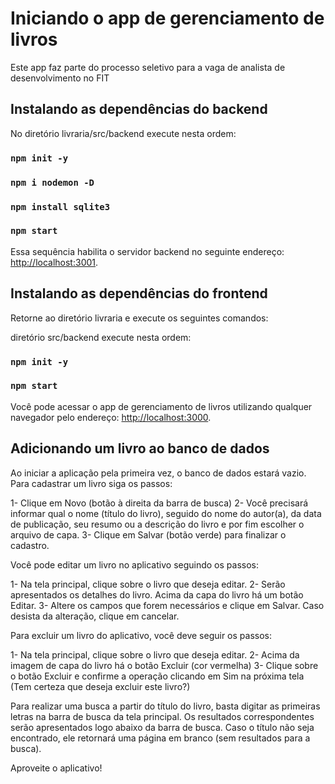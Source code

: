 # Iniciando o app de gerenciamento de livros

Este app faz parte do processo seletivo para a vaga de analista de desenvolvimento no FIT

## Instalando as dependências do backend

No diretório livraria/src/backend execute nesta ordem:

### `npm init -y`
### `npm i nodemon -D`
### `npm install sqlite3`
### `npm start`

Essa sequência habilita o servidor backend no seguinte endereço:
[http://localhost:3001](http://localhost:3001).

## Instalando as dependências do frontend

Retorne ao diretório livraria e execute os seguintes comandos:

 diretório src/backend execute nesta ordem:
### `npm init -y`
### `npm start`

Você pode acessar o app de gerenciamento de livros utilizando qualquer navegador pelo endereço:
[http://localhost:3000](http://localhost:3000).

## Adicionando um livro ao banco de dados

Ao iniciar a aplicação pela primeira vez, o banco de dados estará vazio. Para cadastrar um livro siga os passos:

1- Clique em Novo (botão à direita da barra de busca)
2- Você precisará informar qual o nome (título do livro), seguido do nome do autor(a), da data de publicação, seu resumo ou a descrição do livro e por fim escolher o arquivo de capa.
3- Clique em Salvar (botão verde) para finalizar o cadastro.

Você pode editar um livro no aplicativo seguindo os passos:

1- Na tela principal, clique sobre o livro que deseja editar.
2- Serão apresentados os detalhes do livro. Acima da capa do livro há um botão Editar.
3- Altere os campos que forem necessários e clique em Salvar. Caso desista da alteração, clique em cancelar.

Para excluir um livro do aplicativo, você deve seguir os passos:

1- Na tela principal, clique sobre o livro que deseja editar.
2- Acima da imagem de capa do livro há o botão Excluir (cor vermelha)
3- Clique sobre o botão Excluir e confirme a operação clicando em Sim na próxima tela (Tem certeza que deseja excluir este livro?)

Para realizar uma busca a partir do título do livro, basta digitar as primeiras letras na barra de busca da tela principal.
Os resultados correspondentes serão apresentados logo abaixo da barra de busca. Caso o título não seja encontrado, ele retornará uma página em branco (sem resultados para a busca).

Aproveite o aplicativo!
